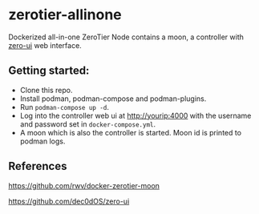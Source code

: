 # zerotier-allinone

Dockerized all-in-one ZeroTier Node contains a moon, a controller with [zero-ui](https://github.com/dec0dOS/zero-ui) web interface.

## Getting started:

- Clone this repo.
- Install podman, podman-compose and podman-plugins.
- Run `podman-compose up -d`.
- Log into the controller web ui at <http://yourip:4000> with the username and password set in `docker-compose.yml`.
- A moon which is also the controller is started. Moon id is printed to podman logs.

## References

<https://github.com/rwv/docker-zerotier-moon>

<https://github.com/dec0dOS/zero-ui>
